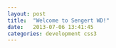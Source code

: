```yaml
---
layout: post
title:  "Welcome to Sengert WD!"
date:   2013-07-06 13:41:45
categories: development css3
---
```

